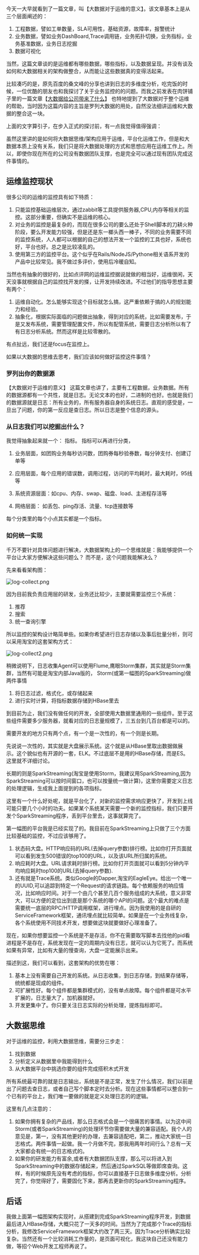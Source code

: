今天一大早就看到了一篇文章，叫【大数据对于运维的意义】。该文章基本上是从三个层面阐述的：

1. 工程数据，譬如工单数量，SLA可用性，基础资源，故障率，报警统计
2. 业务数据，譬如业务DashBoard,Trace调用链，业务拓扑切换，业务指标，业务基准数据，业务日志挖掘
3. 数据可视化

当然，这篇文章谈的是运维都有哪些数据，哪些指标，以及数据呈现。并没有谈及如何和大数据相关的架构做整合，从而能让这些数据真的变得活起来。

比较凑巧的是，原先百度的桑文峰的分享也讲到日志的多维度分析，吃完饭的时候，一位优酷的朋友也和我探讨了关于业务监控的的问题。而我之前发表在肉饼铺子里的一篇文章【[大数据给公司带来了什么](http://t.cn/RUfD576)】 也特地提到了大数据对于整个运维的帮助，当时因为这篇内容的主旨是罗列大数据的用处，自然没法细讲运维和大数据的整合这一块。

上面的文字算引子，在步入正式的探讨前，有一点我觉得值得强调：

虽然这里讲的是如何将大数据思维/架构应用于运维，平台化运维工作，但是和大数据本质上没有关系，我们只是将大数据处理的方式和思想应用在运维工作上。所以，即使你现在所在的公司没有数据团队支撑，也是完全可以通过现有团队完成这件事情的。

## 运维监控现状

很多公司的运维的监控具有如下特质：

1. 只能监控基础运维层次，通过zabbit等工具提供服务器,CPU,内存等相关的监控。这部分重要，但确实不是运维的核心。
2. 对业务的监控是最复杂的，而现在很多公司的要么还处于Shell脚本的刀耕火种阶段，要么开发能力较强，但是还是东一榔头西一棒子，不同的业务需要不同的监控系统，人人都可以根据的自己的想法开发一个监控的工具也好，系统也好，平台也好。总之是比较凌乱的。
3. 使用第三方的监控平台。这个似乎在Rails/NodeJS/Pythone相关语系开发的产品中比较常见。我不做过多评价，使用后冷暖自知。

当然也有抽象的很好的，比如点评网的运维监控据说就做的相当好，运维很闲，天天没事就根据自己的监控找开发的搽，让开发持续改进。不过他们的指导思想主要有两个：

1. 运维自动化。怎么能够实现这个目标就怎么搞，这严重依赖于搞的人的规划能力和经验。
2. 抽象化，根据实际面临的问题做出抽象，得到对应的系统，比如需要发布，于是又发布系统，需要管理配置文件，所以有配管系统，需要日志分析所以有了有日志分析系统。然而这样是比较零散的。

有点扯远，我们还是focus在监控上。

如果以大数据的思维去思考，我们应该如何做好监控这件事情？

### 罗列出你的数据源

【大数据对于运维的意义】 这篇文章也讲了，主要有工程数据，业务数据。所有的数据源都有一个共性，就是日志。无论文本的也好，二进制的也好。也就是我们的数据源就是日志：所有业务的，所有服务器自身的系统日志。直观的感受是，一旦出了问题，你的第一反应是查日志。所以日志是整个信息的源头。

### 从日志我们可以挖掘出什么？

我觉得抽象起来就一个： 指标。
指标可以再进行分类，

1. 业务层面，如团购业务每秒访问数，团购券每秒验券数，每分钟支付、创建订单等

2. 应用层面，每个应用的错误数，调用过程，访问的平均耗时，最大耗时，95线等

3. 系统资源层面：如cpu、内存、swap、磁盘、load、主进程存活等 

4. 网络层面： 如丢包、ping存活、流量、tcp连接数等

每个分类里的每个小点其实都是一个指标。

### 如何统一实现

千万不要针对具体问题进行解决，大数据架构上的一个思维就是：我能够提供一个平台让大家方便解决这些问题么？ 而不是，这个问题我能解决么？

先来看看架构图：


![log-collect.png](http://upload-images.jianshu.io/upload_images/1063603-ec9d40a0a1c7e011.png?imageMogr2/auto-orient/strip%7CimageView2/2/w/1240)

因为目前我负责应用层的研发，业务还比较少，主要就需要监控三个系统：

1. 推荐
2. 搜索
3. 统一查询引擎

所以监控的架构设计略简单些。如果你希望进行日志存储以及事后批量分析，则可以采用淘宝的这套架构方式：


![log-collect2.png](http://upload-images.jianshu.io/upload_images/1063603-f5322ba37a31d7ed.png?imageMogr2/auto-orient/strip%7CimageView2/2/w/1240)

稍微说明下，日志收集Agent可以使用Flume,鹰眼Storm集群，其实就是Storm集群，当然有可能是淘宝内部Java版的，
Storm(或第一幅图的SparkStreaming)做两件事情

1. 将日志过滤，格式化，或存储起来
2. 进行实时计算，将指标数据存储到HBase里去

到目前为止，我们没有做任何的开发，全部使用大数据里通用的一些组件。至于这些组件需要多少服务器，就看对应的日志量规模了，三五台到几百台都是可以的。

需要开发的地方只有两个点，有一个是一次性的，有一个则是长期。

先说说一次性的，其实就是大盘展示系统。这个就是从HBase里取出数据做展示。这个貌似也有开源的一套，ELK。不过底层不是用的HBase存储，而是ES。这里就不详细讨论。

长期的则是SparkStreaming(淘宝是使用Storm，我建议用SparkStreaming,因为SparkStreaming可以按时间窗口，也可以按量统一做计算)，这里你需要定义日志的处理逻辑，生成我上面提到的各项指标。

这里有一个什么好处呢，就是平台化了，对新的监控需求响应更快了，开发到上线可能只要几个小时的功夫。如果某个系统某天需要一个新的监控指标，我们只要开发个SparkStreaming程序，丢到平台里去，这事就算完了。

第一幅图的平台我是已经实现了的。我目前在SparkStreaming上只做了三个方面比较基础的监控，不过应该够用了。

1. 状态码大盘。HTTP响应码的URL(去掉query参数)排行榜。比如你打开页面就可以看到发生500错误的top100的URL，以及该URL所归属的系统。
2. 响应耗时大盘。URL请求耗时排行榜。比如你打开页面就可以看到5分钟内平均响应耗时top100的URL(去掉query参数).
3. 还有就是Trace系统。类似Google的Dapper,淘宝的EagleEye。给出一个唯一的UUID,可以追踪到特定一个Request的请求链路。每个依赖服务的响应情况，比如响应时间。对于一个由几个甚至几百个服务组成的大系统，意义非常大，可以方便的定位出到底是那个系统的哪个API的问题。这个最大的难点是需要统一底层的RPC/HTTP调用框架，进行埋点。因为我使用的是自研的ServiceFramework框架，通讯埋点就比较简单。如果是在一个业务线复杂，各个系统使用不同技术开发，想要做这块就要做好心理准备了。

现在，如果你想要监控一个系统是不是存活，你不在需要取写脚本去找他的pid看进程是不是存在，系统发现在一定的周期内没有日志，就可以认为它死了。而系统如果有异常，比如有大量的慢查询，大盘一定能展示出来。

描述到这，我们可以看到，这套架构的优势在哪：

1. 基本上没有需要自己开发的系统。从日志收集，到日志存储，到结果存储等，统统都是现成的组件。
2. 可扩展性好。每个组件都是集群模式的，没有单点故障。每个组件都是可水平扩展的，日志量大了，加机器就好。
3. 开发更集中了。你只要关注日志实际的分析处理，提炼指标即可。


## 大数据思维

对于运维的监控，利用大数据思维，需要分三步走：

1. 找到数据
2. 分析定义从数据里中我能得到什么
3. 从大数据平台中挑选你要的组件完成搭积木式开发

所有系统最可靠的就是日志输出，系统是不是正常，发生了什么情况，我们以前是出了问题去查日志，或者自己写个脚本定时去分析。现在这些事情都可以整合到一个已有的平台上，我们唯一要做的就是定义处理日志的的逻辑。

这里有几点注意的：

1. 如果你拥有复杂的产品线，那么日志格式会是一个很痛苦的事情。以为这中间Storm(或者SparkStreaming)的处理环节你需要做大量的兼容适配。我个人的意见是，第一，没有其他更好的办理，去兼容适配吧，第二，推动大家统一日志格式。两件事情一起做。我一个月做不完，那我用两年时间行么？总有一天大家都会有统一的日志格式的。
2. 如果你的研发能力有富余,或者有大数据团队支撑，那么可以将进入到SparkStreaming中的数据存储起来，然后通过SparkSQL等做即席查询。这样，有的时候原先没有考虑的指标，你可以直接基于日志做多维度分析。分析完了，你觉得好了，需要固化下来，那再去更新你的SparkStreaming程序。

## 后话

我做上面第一幅图架构实现时，从搭建到完成SparkStreaming程序开发，到数据最后进入HBase存储，大概只花了一天多的时间。当然为了完成那个Trace的指标分析，我修改ServiceFramework框架大约改了两三天。因为Trace分析确实比较复杂。当然还有一个比较消耗工作量的，是页面可视化，我这块自己还没有能力做，等招个Web开发工程师再说了。